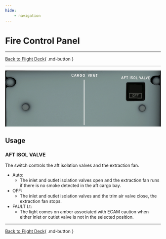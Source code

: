 ```yaml
---
hide:
    - navigation
---
```


# Fire Control Panel

---

[Back to Flight Deck](../flight-deck.md){ .md-button }

---

![Cargo Ventilation](../../../assets/a32nx-briefing/overhead-panel/cargp-vent.png "Cargo Ventilation")

## Usage

### AFT ISOL VALVE

The switch controls the aft isolation valves and the extraction fan.

- Auto:
    - The inlet and outlet isolation valves open and the extraction fan runs if there is no smoke detected in the aft cargo bay.
- OFF:
    - The inlet and outlet isolation valves and the trim air valve close, the extraction fan stops.
- FAULT Lt:
    - The light comes on amber associated with ECAM caution when either inlet or outlet valve is not in the selected position.

---

[Back to Flight Deck](../flight-deck.md){ .md-button }

